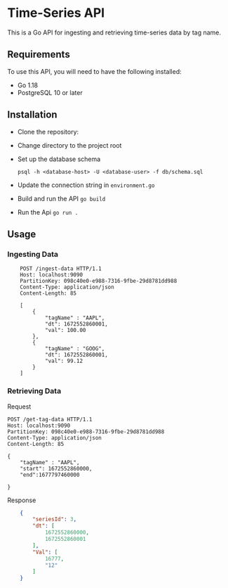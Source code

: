 # Time-Series API

This is a Go API for ingesting and retrieving time-series data by tag name.

## Requirements
To use this API, you will need to have the following installed:
- Go 1.18
- PostgreSQL 10 or later

## Installation
- Clone the repository:
- Change directory to the project root
- Set up the database schema

   `psql -h <database-host> -U <database-user> -f db/schema.sql`

- Update the connection string in `environment.go`
- Build and run the API `go build`
- Run the Api `go run .`    


## Usage

### Ingesting Data

```
    POST /ingest-data HTTP/1.1
    Host: localhost:9090
    PartitionKey: 098c40e0-e988-7316-9fbe-29d8781dd988
    Content-Type: application/json
    Content-Length: 85
    
    [
        {
            "tagName" : "AAPL",
            "dt": 1672552860001,
            "val": 100.00
        },
        {
            "tagName" : "GOOG",
            "dt": 1672552860001,
            "val": 99.12
        }
    ]
```
### Retrieving Data

Request 

```http request
POST /get-tag-data HTTP/1.1
Host: localhost:9090
PartitionKey: 098c40e0-e988-7316-9fbe-29d8781dd988
Content-Type: application/json
Content-Length: 85

{
    "tagName" : "AAPL",
    "start": 1672552860000,
    "end":1677797460000

}
```

Response 

```json
    {
        "seriesId": 3,
        "dt": [
            1672552860000,
            1672552860001
        ],
        "Val": [
            16777,
            "12"
        ]
    }

```
